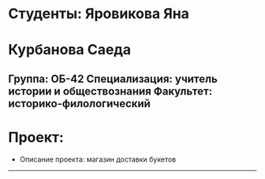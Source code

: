 # Студенты: Яровикова Яна
#           Курбанова Саеда
Группа: ОБ-42
Специализация: учитель истории и обществознания
Факультет: историко-филологический
---
# Проект: 
- Описание проекта: магазин доставки букетов
---

